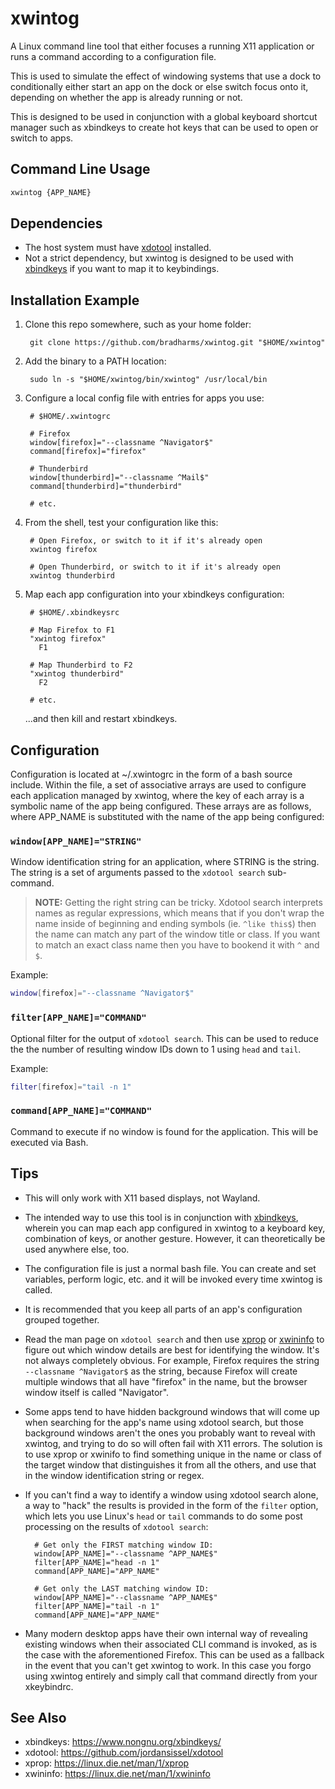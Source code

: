 # xwintog

A Linux command line tool that either focuses a running X11 application or runs
a command according to a configuration file.

This is used to simulate the effect of windowing systems that use a dock to
conditionally either start an app on the dock or else switch focus onto it,
depending on whether the app is already running or not.

This is designed to be used in conjunction with a global keyboard shortcut
manager such as xbindkeys to create hot keys that can be used to open or
switch to apps.

## Command Line Usage

```bash
xwintog {APP_NAME}
```

## Dependencies

- The host system must have [xdotool](https://github.com/jordansissel/xdotool) installed.
- Not a strict dependency, but xwintog is designed to be used with [xbindkeys](https://www.nongnu.org/xbindkeys/) if you want to map it to keybindings.

## Installation Example

1. Clone this repo somewhere, such as your home folder:

        git clone https://github.com/bradharms/xwintog.git "$HOME/xwintog"

2. Add the binary to a PATH location:

        sudo ln -s "$HOME/xwintog/bin/xwintog" /usr/local/bin

3. Configure a local config file with entries for apps you use:

        # $HOME/.xwintogrc

        # Firefox
        window[firefox]="--classname ^Navigator$"
        command[firefox]="firefox"

        # Thunderbird
        window[thunderbird]="--classname ^Mail$"
        command[thunderbird]="thunderbird"

        # etc.

4. From the shell, test your configuration like this:

        # Open Firefox, or switch to it if it's already open
        xwintog firefox

        # Open Thunderbird, or switch to it if it's already open
        xwintog thunderbird

5. Map each app configuration into your xbindkeys configuration:

        # $HOME/.xbindkeysrc

        # Map Firefox to F1
        "xwintog firefox"
          F1

        # Map Thunderbird to F2
        "xwintog thunderbird"
          F2

        # etc.

    ...and then kill and restart xbindkeys.

## Configuration

Configuration is located at ~/.xwintogrc in the form of a bash source
include. Within the file, a set of associative arrays are used to configure
each application managed by xwintog, where the key of each array is a
symbolic name of the app being configured. These arrays are as follows,
where APP_NAME is substituted with the name of the app being configured:

### `window[APP_NAME]="STRING"`

Window identification string for an application, where STRING is the string.
The string is a set of arguments passed to the `xdotool search`
sub-command.

> **NOTE:** Getting the right string can be tricky. Xdotool search interprets
> names as regular expressions, which means that if you don't wrap the name
> inside of beginning and ending symbols (ie. `^like this$`) then the name can
> match any part of the window title or class. If you want to match an exact
> class name then you have to bookend it with `^` and `$`.

Example:

```bash
window[firefox]="--classname ^Navigator$"
```

### `filter[APP_NAME]="COMMAND"`

Optional filter for the output of `xdotool search`. This can be used to reduce
the the number of resulting window IDs down to 1 using `head` and `tail`.

Example:

```bash
filter[firefox]="tail -n 1"
```

### `command[APP_NAME]="COMMAND"`

Command to execute if no window is found for the application. This will
be executed via Bash.

## Tips

- This will only work with X11 based displays, not Wayland.

- The intended way to use this tool is in conjunction with [xbindkeys](https://www.nongnu.org/xbindkeys/), wherein
  you can map each app configured in xwintog to a keyboard key, combination
  of keys, or another gesture. However, it can theoretically be used anywhere
  else, too.

- The configuration file is just a normal bash file. You can create and set
  variables, perform logic, etc. and it will be invoked every time xwintog is
  called.

- It is recommended that you keep all parts of an app's configuration grouped
  together.

- Read the man page on `xdotool search` and then use
  [xprop](https://linux.die.net/man/1/xprop) or
  [xwininfo](https://linux.die.net/man/1/xwininfo) to figure out which window
  details are best for identifying the window. It's not always completely
  obvious. For example, Firefox requires the string `--classname ^Navigator$` as
  the string, because Firefox will create multiple windows that all have
  "firefox" in the name, but the browser window itself is called "Navigator".

- Some apps tend to have hidden background windows that will come up when
  searching for the app's name using xdotool search, but those background
  windows aren't the ones you probably want to reveal with xwintog, and trying
  to do so will often fail with X11 errors. The solution is to use xprop or
  xwinifo to find something unique in the name or class of the target window
  that distinguishes it from all the others, and use that in the window
  identification string or regex.

- If you can't find a way to identify a window using xdotool search alone, a
  way to "hack" the results is provided in the form of the `filter` option,
  which lets you use Linux's `head` or `tail` commands to do some post
  processing on the results of `xdotool search`:

        # Get only the FIRST matching window ID:
        window[APP_NAME]="--classname ^APP_NAME$"
        filter[APP_NAME]="head -n 1"
        command[APP_NAME]="APP_NAME"

        # Get only the LAST matching window ID:
        window[APP_NAME]="--classname ^APP_NAME$"
        filter[APP_NAME]="tail -n 1"
        command[APP_NAME]="APP_NAME"

- Many modern desktop apps have their own internal way of revealing existing
  windows when their associated CLI command is invoked, as is the case with the
  aforementioned Firefox. This can be used as a fallback in the event that you
  can't get xwintog to work. In this case you forgo using xwintog entirely and
  simply call that command directly from your xkeybindrc.

## See Also

- xbindkeys: <https://www.nongnu.org/xbindkeys/>
- xdotool: <https://github.com/jordansissel/xdotool>
- xprop: <https://linux.die.net/man/1/xprop>
- xwininfo: <https://linux.die.net/man/1/xwininfo>
